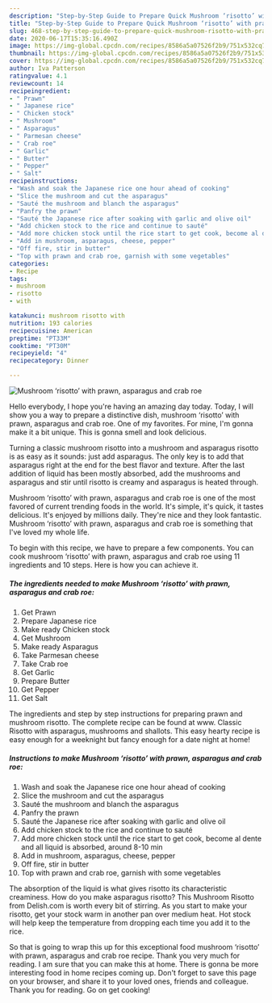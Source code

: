 ```yaml
---
description: "Step-by-Step Guide to Prepare Quick Mushroom ‘risotto’ with prawn, asparagus and crab roe"
title: "Step-by-Step Guide to Prepare Quick Mushroom ‘risotto’ with prawn, asparagus and crab roe"
slug: 468-step-by-step-guide-to-prepare-quick-mushroom-risotto-with-prawn-asparagus-and-crab-roe
date: 2020-06-17T15:35:16.490Z
image: https://img-global.cpcdn.com/recipes/8586a5a07526f2b9/751x532cq70/mushroom-risotto-with-prawn-asparagus-and-crab-roe-recipe-main-photo.jpg
thumbnail: https://img-global.cpcdn.com/recipes/8586a5a07526f2b9/751x532cq70/mushroom-risotto-with-prawn-asparagus-and-crab-roe-recipe-main-photo.jpg
cover: https://img-global.cpcdn.com/recipes/8586a5a07526f2b9/751x532cq70/mushroom-risotto-with-prawn-asparagus-and-crab-roe-recipe-main-photo.jpg
author: Iva Patterson
ratingvalue: 4.1
reviewcount: 14
recipeingredient:
- " Prawn"
- " Japanese rice"
- " Chicken stock"
- " Mushroom"
- " Asparagus"
- " Parmesan cheese"
- " Crab roe"
- " Garlic"
- " Butter"
- " Pepper"
- " Salt"
recipeinstructions:
- "Wash and soak the Japanese rice one hour ahead of cooking"
- "Slice the mushroom and cut the asparagus"
- "Sauté the mushroom and blanch the asparagus"
- "Panfry the prawn"
- "Sauté the Japanese rice after soaking with garlic and olive oil"
- "Add chicken stock to the rice and continue to sauté"
- "Add more chicken stock until the rice start to get cook, become al dente and all liquid is absorbed, around 8-10 min"
- "Add in mushroom, asparagus, cheese, pepper"
- "Off fire, stir in butter"
- "Top with prawn and crab roe, garnish with some vegetables"
categories:
- Recipe
tags:
- mushroom
- risotto
- with

katakunci: mushroom risotto with 
nutrition: 193 calories
recipecuisine: American
preptime: "PT33M"
cooktime: "PT30M"
recipeyield: "4"
recipecategory: Dinner

---
```



![Mushroom ‘risotto’ with prawn, asparagus and crab roe](https://img-global.cpcdn.com/recipes/8586a5a07526f2b9/751x532cq70/mushroom-risotto-with-prawn-asparagus-and-crab-roe-recipe-main-photo.jpg)

Hello everybody, I hope you're having an amazing day today. Today, I will show you a way to prepare a distinctive dish, mushroom ‘risotto’ with prawn, asparagus and crab roe. One of my favorites. For mine, I'm gonna make it a bit unique. This is gonna smell and look delicious.

Turning a classic mushroom risotto into a mushroom and asparagus risotto is as easy as it sounds: just add asparagus. The only key is to add that asparagus right at the end for the best flavor and texture. After the last addition of liquid has been mostly absorbed, add the mushrooms and asparagus and stir until risotto is creamy and asparagus is heated through.

Mushroom ‘risotto’ with prawn, asparagus and crab roe is one of the most favored of current trending foods in the world. It's simple, it's quick, it tastes delicious. It's enjoyed by millions daily. They're nice and they look fantastic. Mushroom ‘risotto’ with prawn, asparagus and crab roe is something that I've loved my whole life.


To begin with this recipe, we have to prepare a few components. You can cook mushroom ‘risotto’ with prawn, asparagus and crab roe using 11 ingredients and 10 steps. Here is how you can achieve it.

<!--inarticleads1-->

##### The ingredients needed to make Mushroom ‘risotto’ with prawn, asparagus and crab roe:

1. Get  Prawn
1. Prepare  Japanese rice
1. Make ready  Chicken stock
1. Get  Mushroom
1. Make ready  Asparagus
1. Take  Parmesan cheese
1. Take  Crab roe
1. Get  Garlic
1. Prepare  Butter
1. Get  Pepper
1. Get  Salt


The ingredients and step by step instructions for preparing prawn and mushroom risotto. The complete recipe can be found at www. Classic Risotto with asparagus, mushrooms and shallots. This easy hearty recipe is easy enough for a weeknight but fancy enough for a date night at home! 

<!--inarticleads2-->

##### Instructions to make Mushroom ‘risotto’ with prawn, asparagus and crab roe:

1. Wash and soak the Japanese rice one hour ahead of cooking
1. Slice the mushroom and cut the asparagus
1. Sauté the mushroom and blanch the asparagus
1. Panfry the prawn
1. Sauté the Japanese rice after soaking with garlic and olive oil
1. Add chicken stock to the rice and continue to sauté
1. Add more chicken stock until the rice start to get cook, become al dente and all liquid is absorbed, around 8-10 min
1. Add in mushroom, asparagus, cheese, pepper
1. Off fire, stir in butter
1. Top with prawn and crab roe, garnish with some vegetables


The absorption of the liquid is what gives risotto its characteristic creaminess. How do you make asparagus risotto? This Mushroom Risotto from Delish.com is worth every bit of stirring. As you start to make your risotto, get your stock warm in another pan over medium heat. Hot stock will help keep the temperature from dropping each time you add it to the rice. 

So that is going to wrap this up for this exceptional food mushroom ‘risotto’ with prawn, asparagus and crab roe recipe. Thank you very much for reading. I am sure that you can make this at home. There is gonna be more interesting food in home recipes coming up. Don't forget to save this page on your browser, and share it to your loved ones, friends and colleague. Thank you for reading. Go on get cooking!
